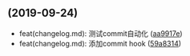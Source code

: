 ##  (2019-09-24)

* feat(changelog.md): 测试commit自动化 ([aa9917e](https://github.com/FreemenL/lerna-test/commit/aa9917e))
* feat(changelog.md): 添加commit hook ([59a8314](https://github.com/FreemenL/lerna-test/commit/59a8314))

